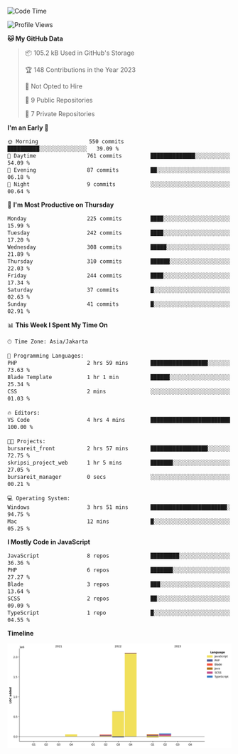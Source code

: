 <!--START_SECTION:waka-->
![Code Time](http://img.shields.io/badge/Code%20Time-112%20hrs%2037%20mins-blue)

![Profile Views](http://img.shields.io/badge/Profile%20Views-0-blue)

**🐱 My GitHub Data** 

> 📦 105.2 kB Used in GitHub's Storage 
 > 
> 🏆 148 Contributions in the Year 2023
 > 
> 🚫 Not Opted to Hire
 > 
> 📜 9 Public Repositories 
 > 
> 🔑 7 Private Repositories 
 > 
**I'm an Early 🐤** 

```text
🌞 Morning                550 commits         ██████████░░░░░░░░░░░░░░░   39.09 % 
🌆 Daytime                761 commits         ██████████████░░░░░░░░░░░   54.09 % 
🌃 Evening                87 commits          ██░░░░░░░░░░░░░░░░░░░░░░░   06.18 % 
🌙 Night                  9 commits           ░░░░░░░░░░░░░░░░░░░░░░░░░   00.64 % 
```
📅 **I'm Most Productive on Thursday** 

```text
Monday                   225 commits         ████░░░░░░░░░░░░░░░░░░░░░   15.99 % 
Tuesday                  242 commits         ████░░░░░░░░░░░░░░░░░░░░░   17.20 % 
Wednesday                308 commits         █████░░░░░░░░░░░░░░░░░░░░   21.89 % 
Thursday                 310 commits         ██████░░░░░░░░░░░░░░░░░░░   22.03 % 
Friday                   244 commits         ████░░░░░░░░░░░░░░░░░░░░░   17.34 % 
Saturday                 37 commits          █░░░░░░░░░░░░░░░░░░░░░░░░   02.63 % 
Sunday                   41 commits          █░░░░░░░░░░░░░░░░░░░░░░░░   02.91 % 
```


📊 **This Week I Spent My Time On** 

```text
🕑︎ Time Zone: Asia/Jakarta

💬 Programming Languages: 
PHP                      2 hrs 59 mins       ██████████████████░░░░░░░   73.63 % 
Blade Template           1 hr 1 min          ██████░░░░░░░░░░░░░░░░░░░   25.34 % 
CSS                      2 mins              ░░░░░░░░░░░░░░░░░░░░░░░░░   01.03 % 

🔥 Editors: 
VS Code                  4 hrs 4 mins        █████████████████████████   100.00 % 

🐱‍💻 Projects: 
bursareit_front          2 hrs 57 mins       ██████████████████░░░░░░░   72.75 % 
skripsi_project_web      1 hr 5 mins         ███████░░░░░░░░░░░░░░░░░░   27.05 % 
bursareit_manager        0 secs              ░░░░░░░░░░░░░░░░░░░░░░░░░   00.21 % 

💻 Operating System: 
Windows                  3 hrs 51 mins       ████████████████████████░   94.75 % 
Mac                      12 mins             █░░░░░░░░░░░░░░░░░░░░░░░░   05.25 % 
```

**I Mostly Code in JavaScript** 

```text
JavaScript               8 repos             █████████░░░░░░░░░░░░░░░░   36.36 % 
PHP                      6 repos             ███████░░░░░░░░░░░░░░░░░░   27.27 % 
Blade                    3 repos             ███░░░░░░░░░░░░░░░░░░░░░░   13.64 % 
SCSS                     2 repos             ██░░░░░░░░░░░░░░░░░░░░░░░   09.09 % 
TypeScript               1 repo              █░░░░░░░░░░░░░░░░░░░░░░░░   04.55 % 
```



**Timeline**

![Lines of Code chart](https://raw.githubusercontent.com/brstreet2/brstreet2/main/assets/bar_graph.png)


<!--END_SECTION:waka-->
